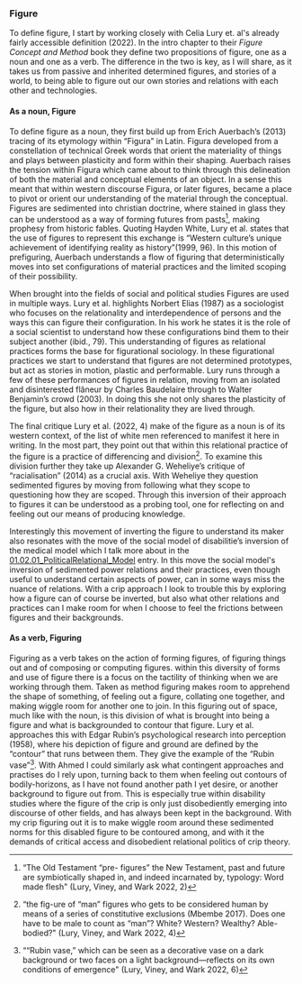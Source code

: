 ### Figure

To define figure, I start by working closely with Celia Lury et. al's already fairly accessible definition (2022). In the intro chapter to their _Figure Concept and Method_ book they define two propositions of figure, one as a noun and one as a verb. The difference in the two is key, as I will share, as it takes us from passive and inherited determined figures, and stories of a world, to being able to figure out our own stories and relations with each other and technologies.

#### As a noun, Figure

To define figure as a noun, they first build up from Erich Auerbach’s (2013) tracing of its etymology within “Figura” in Latin. Figura developed from a constellation of technical Greek words that orient the materiality of things and plays between plasticity and form within their shaping. Auerbach raises the tension within Figura which came about to think through this delineation of both the material and conceptual elements of an object. In a sense this meant that within western discourse Figura, or later figures, became a place to pivot or orient our understanding of the material through the conceptual. Figures are sedimented into christian doctrine, where stained in glass they can be understood as a way of forming futures from pasts[^1a], making prophesy from historic fables. Quoting Hayden White, Lury et al. states that the use of figures to represent this exchange is “Western culture’s unique achievement of identifying reality as history”(1999, 96). In this motion of prefiguring, Auerbach understands a flow of figuring that deterministically moves into set configurations of material practices and the limited scoping of their possibility.

When brought into the fields of social and political studies Figures are used in multiple ways. Lury et al. highlights Norbert Elias (1987) as a sociologist who focuses on the relationality and interdependence of persons and the ways this can figure their configuration. In his work he states it is the role of a social scientist to understand how these configurations bind them to their subject another (ibid., 79). This understanding of figures as relational practices forms the base for figurational sociology. In these figurational practices we start to understand that figures are not determined prototypes, but act as stories in motion, plastic and performable. Lury runs through a few of these performances of figures in relation, moving from an isolated and disinterested flâneur by Charles Baudelaire through to Walter Benjamin’s crowd (2003). In doing this she not only shares the plasticity of the figure, but also how in their relationality they are lived through.

The final critique Lury et al. (2022, 4) make of the figure as a noun is of its western context, of the list of white men referenced to manifest it here in writing. In the most part, they point out that within this relational practice of the figure is a practice of differencing and division[^2a]. To examine this division further they take up Alexander G. Weheliye’s critique of “racialisation” (2014) as a crucial axis. With Weheliye they question sedimented figures by moving from following what they scope to questioning how they are scoped. Through this inversion of their approach to figures it can be understood as a probing tool, one for reflecting on and feeling out our means of producing knowledge.

Interestingly this movement of inverting the figure to understand its maker also resonates with the move of the social model of disabilitie’s inversion of the medical model which I talk more about in the [01.02.01_PoliticalRelational_Model](../../01_Disability_justice_and_life_affirmation_flipping_the_table/01_entries/01.02.01_PoliticalRelational_Model.md) entry. In this move the social model's inversion of sedimented power relations and their practices, even though useful to understand certain aspects of power, can in some ways miss the nuance of relations. With a crip approach I look to trouble this by exploring how a figure can of course be inverted, but also what other relations and practices can I make room for when I choose to feel the frictions between figures and their backgrounds.

#### As a verb, Figuring

Figuring as a verb takes on the action of forming figures, of figuring things out and of composing or computing figures. within this diversity of forms and use of figure there is a focus on the tactility of thinking when we are working through them. Taken as method figuring makes room to apprehend the shape of something, of feeling out a figure, collating one together, and making wiggle room for another one to join. In this figuring out of space, much like with the noun, is this division of what is brought into being a figure and what is backgrounded to contour that figure. Lury et al. approaches this with Edgar Rubin’s psychological research into perception (1958), where his depiction of figure and ground are defined by the “contour” that runs between them. They give the example of the “Rubin vase”[^3a]. With Ahmed I could similarly ask what contingent approaches and practises do I rely upon, turning back to them when feeling out contours of bodily-horizons, as I have not found another path I yet desire, or another background to figure out from. This is especially true within disability studies where the figure of the crip is only just disobediently emerging into discourse of other fields, and has always been kept in the background. With my crip figuring out it is to make wiggle room around these sedimented norms for this disabled figure to be contoured among, and with it the demands of critical access and disobedient relational politics of crip theory.

[^1a]: “The Old Testament “pre- figures” the New Testament, past and future are symbiotically shaped in, and indeed incarnated by, typology: Word made flesh" (Lury, Viney, and Wark 2022, 2)

[^2a]: “the fig-ure of “man” figures who gets to be considered human by means of a series of constitutive exclusions (Mbembe 2017). Does one have to be male to count as “man”? White? Western? Wealthy? Able-bodied?" (Lury, Viney, and Wark 2022, 4)

[^3a]: ““Rubin vase,” which can be seen as a decorative vase on a dark background or two faces on a light background—reflects on its own conditions of emergence" (Lury, Viney, and Wark 2022, 6)

 